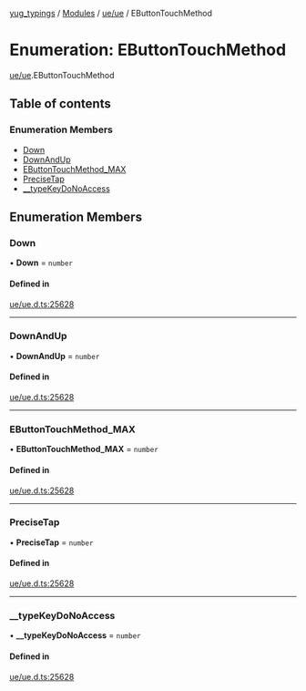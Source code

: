 [yug_typings](../README.md) / [Modules](../modules.md) / [ue/ue](../modules/ue_ue.md) / EButtonTouchMethod

# Enumeration: EButtonTouchMethod

[ue/ue](../modules/ue_ue.md).EButtonTouchMethod

## Table of contents

### Enumeration Members

- [Down](ue_ue.EButtonTouchMethod.md#down)
- [DownAndUp](ue_ue.EButtonTouchMethod.md#downandup)
- [EButtonTouchMethod\_MAX](ue_ue.EButtonTouchMethod.md#ebuttontouchmethod_max)
- [PreciseTap](ue_ue.EButtonTouchMethod.md#precisetap)
- [\_\_typeKeyDoNoAccess](ue_ue.EButtonTouchMethod.md#__typekeydonoaccess)

## Enumeration Members

### Down

• **Down** = `number`

#### Defined in

[ue/ue.d.ts:25628](https://github.com/YugMetaverse/yug_typings/blob/b7d9b19/ue/ue.d.ts#L25628)

___

### DownAndUp

• **DownAndUp** = `number`

#### Defined in

[ue/ue.d.ts:25628](https://github.com/YugMetaverse/yug_typings/blob/b7d9b19/ue/ue.d.ts#L25628)

___

### EButtonTouchMethod\_MAX

• **EButtonTouchMethod\_MAX** = `number`

#### Defined in

[ue/ue.d.ts:25628](https://github.com/YugMetaverse/yug_typings/blob/b7d9b19/ue/ue.d.ts#L25628)

___

### PreciseTap

• **PreciseTap** = `number`

#### Defined in

[ue/ue.d.ts:25628](https://github.com/YugMetaverse/yug_typings/blob/b7d9b19/ue/ue.d.ts#L25628)

___

### \_\_typeKeyDoNoAccess

• **\_\_typeKeyDoNoAccess** = `number`

#### Defined in

[ue/ue.d.ts:25628](https://github.com/YugMetaverse/yug_typings/blob/b7d9b19/ue/ue.d.ts#L25628)
